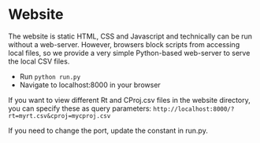 # Website

The website is static HTML, CSS and Javascript and technically can be run without a web-server. However, browsers block scripts from accessing local files, so we provide a very simple Python-based web-server to serve the local CSV files. 

- Run `python run.py`
- Navigate to localhost:8000 in your browser

If you want to view different Rt and CProj.csv files in the website directory, you can specify these as query parameters:
`http://localhost:8000/?rt=myrt.csv&cproj=mycproj.csv`

If you need to change the port, update the constant in run.py.
